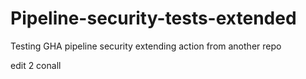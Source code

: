 # Pipeline-security-tests-extended
Testing GHA pipeline security extending action from another repo

edit 2
conall
